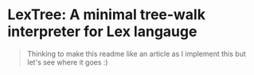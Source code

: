 # LexTree: A minimal tree-walk interpreter for Lex langauge

> Thinking to make this readme like an article as I implement this but let's see where it goes :)